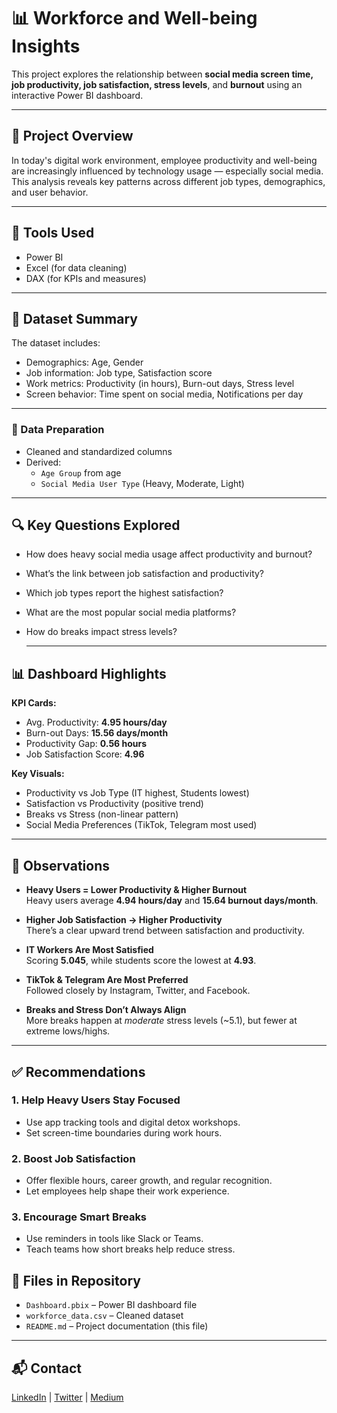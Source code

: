 # 📊 Workforce and Well-being Insights

This project explores the relationship between **social media screen time, job productivity, job satisfaction, stress levels**, and **burnout** using an interactive Power BI dashboard.

---

## 📁 Project Overview

In today's digital work environment, employee productivity and well-being are increasingly influenced by technology usage — especially social media. This analysis reveals key patterns across different job types, demographics, and user behavior.

---

## 📌 Tools Used
- Power BI
- Excel (for data cleaning)
- DAX (for KPIs and measures)

---

## 🧪 Dataset Summary

The dataset includes:
- Demographics: Age, Gender
- Job information: Job type, Satisfaction score
- Work metrics: Productivity (in hours), Burn-out days, Stress level
- Screen behavior: Time spent on social media, Notifications per day

---

### 🔧 Data Preparation
- Cleaned and standardized columns
- Derived:
  - `Age Group` from age
  - `Social Media User Type` (Heavy, Moderate, Light)

---

## 🔍 Key Questions Explored
- How does heavy social media usage affect productivity and burnout?
- What’s the link between job satisfaction and productivity?
- Which job types report the highest satisfaction?
- What are the most popular social media platforms?
- How do breaks impact stress levels?

  ---

## 📊 Dashboard Highlights

**KPI Cards:**
- Avg. Productivity: **4.95 hours/day**
- Burn-out Days: **15.56 days/month**
- Productivity Gap: **0.56 hours**
- Job Satisfaction Score: **4.96**

**Key Visuals:**
- Productivity vs Job Type (IT highest, Students lowest)
- Satisfaction vs Productivity (positive trend)
- Breaks vs Stress (non-linear pattern)
- Social Media Preferences (TikTok, Telegram most used)

---

## 👀 Observations

- **Heavy Users = Lower Productivity & Higher Burnout**  
  Heavy users average **4.94 hours/day** and **15.64 burnout days/month**.

- **Higher Job Satisfaction → Higher Productivity**  
  There’s a clear upward trend between satisfaction and productivity.

- **IT Workers Are Most Satisfied**  
  Scoring **5.045**, while students score the lowest at **4.93**.

- **TikTok & Telegram Are Most Preferred**  
  Followed closely by Instagram, Twitter, and Facebook.

- **Breaks and Stress Don’t Always Align**  
  More breaks happen at *moderate* stress levels (~5.1), but fewer at extreme lows/highs.

---

## ✅ Recommendations

### 1. Help Heavy Users Stay Focused
- Use app tracking tools and digital detox workshops.
- Set screen-time boundaries during work hours.

### 2. Boost Job Satisfaction
- Offer flexible hours, career growth, and regular recognition.
- Let employees help shape their work experience.

### 3. Encourage Smart Breaks
- Use reminders in tools like Slack or Teams.
- Teach teams how short breaks help reduce stress.

## 📁 Files in Repository
- `Dashboard.pbix` – Power BI dashboard file
- `workforce_data.csv` – Cleaned dataset
- `README.md` – Project documentation (this file)

---

## 📬 Contact

[LinkedIn](https://www.linkedin.comin/oladapo-lijad) | [Twitter](https://www.twitter.com/Dapopy1) | [Medium](medium.com/@lijaduoladapobayilori)



